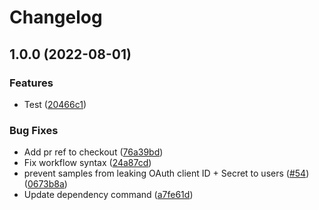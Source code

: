 # Changelog

## 1.0.0 (2022-08-01)


### Features

* Test ([20466c1](https://github.com/sqrrrl/apps-script-oauth1/commit/20466c10ad2a97bfca1ae2838c7c4965ce093002))


### Bug Fixes

* Add pr ref to checkout ([76a39bd](https://github.com/sqrrrl/apps-script-oauth1/commit/76a39bd493d3620bb768c1de629dd082ae1f7905))
* Fix workflow syntax ([24a87cd](https://github.com/sqrrrl/apps-script-oauth1/commit/24a87cde5636cffeaa1911ce743543bed16dbdb9))
* prevent samples from leaking OAuth client ID + Secret to users ([#54](https://github.com/sqrrrl/apps-script-oauth1/issues/54)) ([0673b8a](https://github.com/sqrrrl/apps-script-oauth1/commit/0673b8ac33f03dfc80c6a09f73be20a26f797e42))
* Update dependency command ([a7fe61d](https://github.com/sqrrrl/apps-script-oauth1/commit/a7fe61d6cdbdc65b5bf61a29e9b5982334c5f275))
